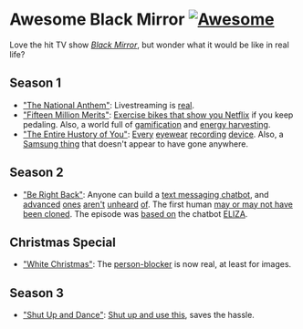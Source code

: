 # Awesome Black Mirror [![Awesome](https://awesome.re/badge.svg)](https://awesome.re)

Love the hit TV show [*Black Mirror*](https://en.wikipedia.org/wiki/Black_Mirror), but wonder what it would be like in real life?

## Season 1
- ["The National Anthem"](https://en.wikipedia.org/wiki/The_National_Anthem_(Black_Mirror)): Livestreaming is [real](https://www.twitch.tv/).
- ["Fifteen Million Merits"](https://en.wikipedia.org/wiki/Fifteen_Million_Merits): [Exercise bikes that show you Netflix](https://www.self.com/story/cycflix-exercise-bike) if you keep pedaling. Also, a world full of [gamification](https://en.wikipedia.org/wiki/Gamification) and [energy harvesting](https://www.inverse.com/article/11045-this-stamp-sized-pair-of-electrodes-turns-humans-into-batteries).
- ["The Entire Hustory of You"](https://en.wikipedia.org/wiki/The_Entire_History_of_You): [Every](https://www.google.com/glass/start/) [eyewear](https://www.spectacles.com/) [recording](https://www.amazon.com/Sunglasses-Recording-Shooting-Glasses-Cycling/dp/B07Q4J16Y3) [device](https://developer.sony.com/develop/smarteyeglass-sed-e1/). Also, a [Samsung thing](https://www.inverse.com/article/13950-samsung-invents-black-mirror-contact-lenses-that-live-stream-your-life) that doesn't appear to have gone anywhere.

## Season 2
- ["Be Right Back"](https://en.wikipedia.org/wiki/Be_Right_Back): Anyone can build a [text messaging chatbot](https://www.ventureharbour.com/best-chatbot-builders/), and [advanced](https://blog.s-m.ac/GPT-2-ChatBot/) [ones](https://replika.ai/) [aren't](https://www.cleverbot.com/) [unheard](https://www.pandorabots.com/mitsuku/) [of](https://aidungeon.io/). The first human [may or may not have been cloned](https://www.discovermagazine.com/health/chinese-scientist-claims-hes-created-worlds-first-gene-edited-babies). The episode was [based on](https://en.wikipedia.org/wiki/Be_Right_Back#Conception_and_writing) the chatbot [ELIZA](https://en.wikipedia.org/wiki/ELIZA).

## Christmas Special
- ["White Christmas"](https://en.wikipedia.org/wiki/White_Christmas_(Black_Mirror)): The [person-blocker](https://github.com/minimaxir/person-blocker) is now real, at least for images.

## Season 3
- ["Shut Up and Dance"](https://en.wikipedia.org/wiki/Shut_Up_and_Dance_(Black_Mirror)): [Shut up and use this](https://www.amazon.com/slp/laptop-camera-cover/uf85n8xg4r9q878), saves the hassle.
